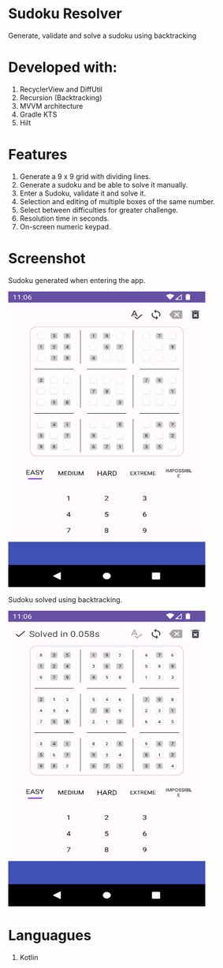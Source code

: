 # Sudoku Resolver
Generate, validate and solve a sudoku using backtracking

# Developed with:
1. RecyclerView and DiffUtil
2. Recursion (Backtracking)
3. MVVM architecture
4. Gradle KTS
5. Hilt

# Features
1. Generate a 9 x 9 grid with dividing lines.
2. Generate a sudoku and be able to solve it manually.
3. Enter a Sudoku, validate it and solve it.
4. Selection and editing of multiple boxes of the same number.
5. Select between difficulties for greater challenge.
6. Resolution time in seconds.
7. On-screen numeric keypad.

# Screenshot
<p>Sudoku generated when entering the app.</p>
<img src="/app/src/debug/assets/Screenshot_1697497576.png" width = "400" height = "600" alt = "Sudoku generated when entering the app.">

<p>Sudoku solved using backtracking.</p>
<img src="/app/src/debug/assets/Screenshot_1697497587.png" width = "400" height = "600" alt = "Sudoku solved using backtracking.">

# Languagues
1. Kotlin
